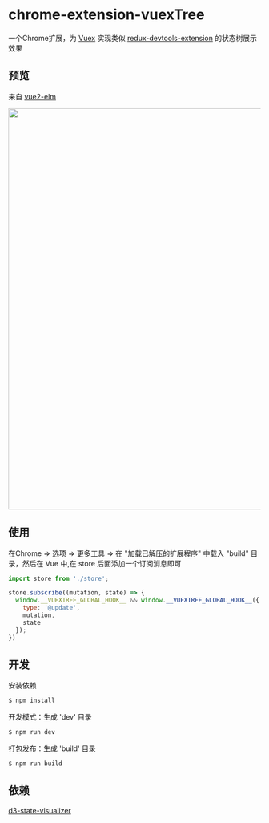 # chrome-extension-vuexTree

一个Chrome扩展，为 [Vuex](https://github.com/vuejs/vuex) 实现类似 [redux-devtools-extension](https://github.com/zalmoxisus/redux-devtools-extension) 的状态树展示效果


## 预览
来自 [vue2-elm](https://github.com/bailicangdu/vue2-elm)

<img src='https://raw.githubusercontent.com/zhw2590582/chrome-extension-vuexTree/master/preview01.gif' width='800px'>


## 使用
在Chrome => 选项 => 更多工具 => 在 "加载已解压的扩展程序" 中载入 "build" 目录，然后在 Vue 中,在 store 后面添加一个订阅消息即可
```js
import store from './store';

store.subscribe((mutation, state) => {
  window.__VUEXTREE_GLOBAL_HOOK__ && window.__VUEXTREE_GLOBAL_HOOK__({
    type: '@update',
    mutation,
    state
  });
})

```

## 开发

安装依赖
```sh
$ npm install
```

开发模式：生成 'dev' 目录
```sh
$ npm run dev
```

打包发布：生成 'build' 目录
```sh
$ npm run build
```

## 依赖
[d3-state-visualizer](https://github.com/romseguy/d3-state-visualizer)
